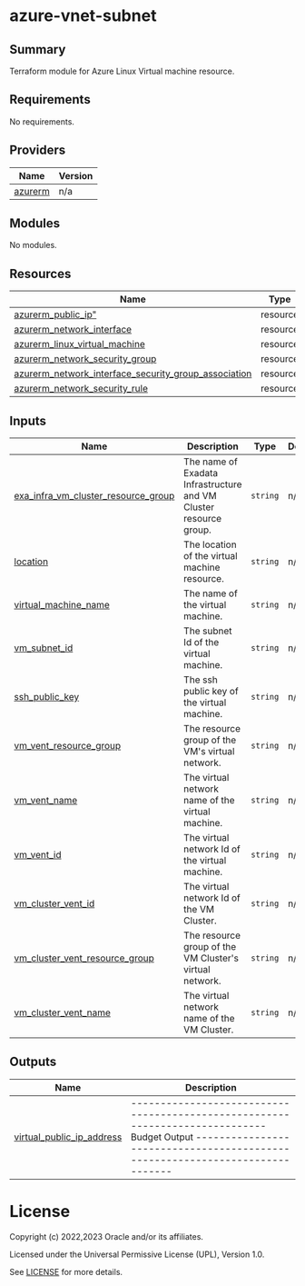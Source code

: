 # azure-vnet-subnet
## Summary

Terraform module for Azure Linux Virtual machine resource.


<!-- BEGIN_TF_DOCS -->
## Requirements

No requirements.

## Providers

| Name                                                        | Version |
|-------------------------------------------------------------|---------|
| <a name="provider_azurerm"></a> [azurerm](#provider\_azurerm) | n/a |

## Modules

No modules.

## Resources

| Name                                                                                                            | Type |
|-----------------------------------------------------------------------------------------------------------------|------|
| [azurerm_public_ip"](https://registry.terraform.io/providers/hashicorp/azurerm/latest/docs/resources/azurerm_public_ip) | resource |
| [azurerm_network_interface](https://registry.terraform.io/providers/hashicorp/azurerm/latest/docs/resources/azurerm_network_interface)          | resource |
| [azurerm_linux_virtual_machine](https://registry.terraform.io/providers/hashicorp/azurerm/latest/docs/resources/azurerm_linux_virtual_machine)          | resource |
| [azurerm_network_security_group](https://registry.terraform.io/providers/hashicorp/azurerm/latest/docs/resources/azurerm_network_security_group)          | resource |
| [azurerm_network_interface_security_group_association](https://registry.terraform.io/providers/hashicorp/azurerm/latest/docs/resources/azurerm_network_interface_security_group_association)          | resource |
| [azurerm_network_security_rule](https://registry.terraform.io/providers/hashicorp/azurerm/latest/docs/resources/azurerm_network_security_rule)          | resource |

## Inputs

| Name                                                                                                                                            | Description                                                                                                         | Type | Default | Required |
|-------------------------------------------------------------------------------------------------------------------------------------------------|---------------------------------------------------------------------------------------------------------------------|------|---------|:--------:|
| <a name="exa_infra_vm_cluster_resource_group"></a> [exa\_infra\_vm\_cluster\_resource\_group](#input\_exa\_infra\_vm\_cluster\_resource\_group) | The name of Exadata Infrastructure and VM Cluster resource group.                                                                                    | `string` | n/a | yes |
| <a name="location"></a> [location](#input\_location)                                                                                            | The location of the virtual machine resource.                                                                              | `string` | n/a | yes |
| <a name="virtual_machine_name"></a> [virtual\_machine\_name](#input\_virtual\_machine\_name)                                                    | The name of the virtual machine.                                                                                    | `string` | n/a | yes |
| <a name="vm_subnet_id"></a> [vm\_subnet\_id](#input\_vm\_subnet\_id)                                                                            | The subnet Id of the virtual machine.                                                                                     | `string` | n/a | yes |
| <a name="ssh_public_key"></a> [ssh\_public\_key](#input\_ssh\_public\_key)                                                                      | The ssh public key of the virtual machine.                                                                                     | `string` | n/a | yes |
| <a name="vm_vnet_resource_group"></a> [vm\_vent\_resource\_group](#input\_vm\_vent\_resource\_group)                                            | The resource group of the VM's virtual network.                                                                                     | `string` | n/a | yes |
| <a name="vm_vnet_name"></a> [vm\_vent\_name](#input\_vm\_vent\_name)                                                                            | The virtual network name of the virtual machine.                                                                                     | `string` | n/a | yes |
| <a name="vm_vnet_id"></a> [vm\_vent\_id](#input\_vm\_vent\_id)                                                                                  | The virtual network Id of the virtual machine.                                                                                     | `string` | n/a | yes |
| <a name="vm_cluster_vnet_id"></a> [vm\_cluster\_vent\_id](#input\_vm\_cluster\_vent\_id)                                                        | The virtual network Id of the VM Cluster.                                                                                     | `string` | n/a | yes |
| <a name="vm_cluster_vnet_resource_group"></a> [vm\_cluster\_vent\_resource\_group](#input\_vm\_cluster\_vent\_resource\_group)                  | The resource group of the VM Cluster's virtual network.                                                                                     | `string` | n/a | yes |
| <a name="vm_cluster_vnet_name"></a> [vm\_cluster\_vent\_name](#input\_vm\_cluster\_vent\_name)                                       | The virtual network name of the VM Cluster.                                                                                     | `string` | n/a | yes |


## Outputs

| Name                                                                                              | Description |
|---------------------------------------------------------------------------------------------------|-------------|
| <a name="vm_public_ip_address"></a> [virtual\_public\_ip\_address](#output\_virtual\_public\_ip\_address) | ----------------------------------------------------------------------------- Budget Output ----------------------------------------------------------------------------- |


# License

Copyright (c) 2022,2023 Oracle and/or its affiliates.

Licensed under the Universal Permissive License (UPL), Version 1.0.

See [LICENSE](../../LICENSE) for more details.
